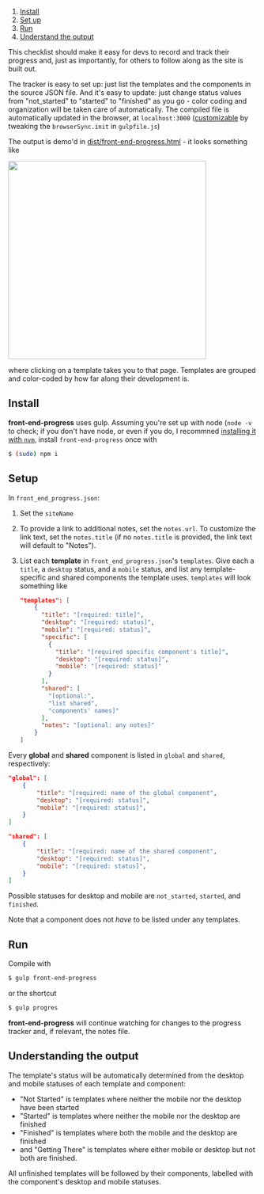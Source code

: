 1. [Install](#install)
1. [Set up](#setup)
1. [Run](#run)
1. [Understand the output](#understanding-the-output)

This checklist should make it easy for devs to record and track their progress and, just as importantly, for others to follow along as the site is built out.

The tracker is easy to set up: just list the templates and the components in the source JSON file. And it's easy to update: just change status values from "not_started" to "started" to "finished" as you go - color coding and organization will be taken care of automatically. The compiled file is automatically updated in the browser, at `localhost:3000` ([customizable](https://www.browsersync.io/docs/gulp) by tweaking the `browserSync.init` in `gulpfile.js`)

The output is demo'd in [dist/front-end-progress.html](https://github.com/olets/front-end-progress/dist/front-end-progress.html) - it looks something like

<kbd><img src="http://i.imgur.com/UDnuhBr.png" width="400px"/></kbd>

where clicking on a template takes you to that page. Templates are grouped and color-coded by how far along their development is.

## Install

**front-end-progress** uses gulp. Assuming you're set up with node (`node -v` to check; if you don't have node, or even if you do, I recommned [installing it with `nvm`](https://github.com/creationix/nvm#install-script), install `front-end-progress` once with

```bash
$ (sudo) npm i
````

## Setup

In `front_end_progress.json`:

1. Set the `siteName`

1. To provide a link to additional notes, set the `notes.url`. To customize the link text, set the `notes.title` (if no `notes.title` is provided, the link text will default to "Notes").

1. List each **template** in `front_end_progress.json`'s `templates`. Give each a `title`, a `desktop` status, and a `mobile` status, and list any template-specific and shared components the template uses. `templates` will look something like

    ```json
    "templates": [
        {
          "title": "[required: title]",
          "desktop": "[required: status]",
          "mobile": "[required: status]",
          "specific": [
            {
              "title": "[required specific component's title]",
              "desktop": "[required: status]",
              "mobile": "[required: status]"
            }
          ],
          "shared": [
            "[optional:",
            "list shared",
            "components' names]"
          ],
          "notes": "[optional: any notes]"
        }
    ]
    ```
    
 Every **global** and **shared** component is listed in `global` and `shared`, respectively:
 
  ```json
  "global": [
      {
          "title": "[required: name of the global component",
          "desktop": "[required: status]",
          "mobile": "[required: status]",
      }
  ]
  ```
  
  ```json
  "shared": [
      {
          "title": "[required: name of the shared component",
          "desktop": "[required: status]",
          "mobile": "[required: status]",
      }
  ]
  ```

 Possible statuses for desktop and mobile are `not_started`, `started`, and `finished`.
 
 Note that a component does not *have* to be listed under any templates.


## Run

Compile with

```bash
$ gulp front-end-progress
```

or the shortcut

```bash
$ gulp progres
```

**front-end-progress** will continue watching for changes to the progress tracker and, if relevant, the notes file.

## Understanding the output

The template's status will be automatically determined from the desktop and mobile statuses of each template and component:

- "Not Started" is templates where neither the mobile nor the desktop have been started
- "Started" is templates where neither the mobile nor the desktop are finished
- "Finished" is templates where both the mobile and the desktop are finished
- and "Getting There" is templates where either mobile or desktop but not both are finished.

All unfinished templates will be followed by their components, labelled with the component's desktop and mobile statuses.